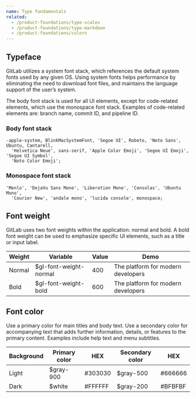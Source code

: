 ```yaml
---
name: Type fundamentals
related:
  - /product-foundations/type-scales
  - /product-foundations/type-markdown
  - /product-foundations/colors
---
```


## Typeface

GitLab utilizes a system font stack, which references the default system fonts used by any given OS. Using system fonts helps performance by eliminating the need to download font files, and maintains the language support of the user’s system.

The body font stack is used for all UI elements, except for code-related elements, which use the monospace font stack. Examples of code-related elements are: branch name, commit ID, and pipeline ID.

### Body font stack

```
-apple-system, BlinkMacSystemFont, 'Segoe UI', Roboto, 'Noto Sans', Ubuntu, Cantarell,
  'Helvetica Neue', sans-serif, 'Apple Color Emoji', 'Segoe UI Emoji', 'Segoe UI Symbol',
  'Noto Color Emoji';
```

### Monospace font stack

```
'Menlo', 'DejaVu Sans Mono', 'Liberation Mono', 'Consolas', 'Ubuntu Mono',
  'Courier New', 'andale mono', 'lucida console', monospace;
```

## Font weight

GitLab uses two font weights within the application: normal and bold. A bold font weight can be used to emphasize specific UI elements, such as a title or input label.

<table class="font-weight m-b-6">
<thead>
<tr>
<th>Weight</th>
<th>Variable</th>
<th>Value</th>
<th>Demo</th>
</tr>
</thead>
<tbody>
<tr>
<td>Normal</td>
<td>$gl-font-weight-normal</td>
<td>400</td>
<td>The platform for modern developers</td>
</tr>
<tr>
<td>Bold</td>
<td>$gl-font-weight-bold</td>
<td>600</td>
<td class="f-bold">The platform for modern developers</td>
</tr>
</tbody>
</table>

## Font color

Use a primary color for main titles and body text. Use a secondary color for accompanying text that adds further information, details, or features to the primary content. Examples include help text and menu subtitles.

<table class="font-weight m-b-6">
<thead>
<tr>
<th>Background</th>
<th>Primary color</th>
<th>HEX</th>
<th>Secondary color</th>
<th>HEX</th>
</tr>
</thead>
<tbody>
<tr>
<td>Light</td>
<td>$gray-900</td>
<td>#303030</td>
<td>$gray-500</td>
<td>#666666</td>
</tr>
<tr>
<td>Dark</td>
<td>$white</td>
<td>#FFFFFF</td>
<td>$gray-200</td>
<td>#BFBFBF</td>
</tr>
</tbody>
</table>




